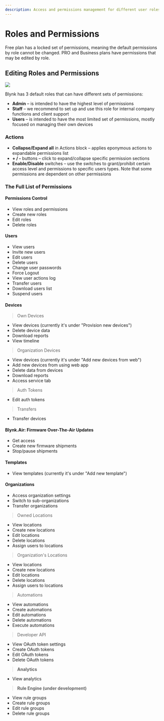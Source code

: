 ```yaml
---
description: Access and permissions management for different user roles
---
```


# Roles and Permissions

Free plan has a locked set of permissions, meaning the default permissions by role cannot be changed. PRO and Business plans have permissions that may be edited by role.

## Editing Roles and Permissions

![](../../.gitbook/assets/Roles\_and\_Perms.gif)

Blynk has 3 default roles that can have different sets of permissions:

* **Admin** – is intended to have the highest level of permissions
* **Staff** – we recommend to set up and use this role for internal company functions and client support
* **Users** – is intended to have the most limited set of permissions, mostly focused on managing their own devices

### Actions

* **Collapse/Expand all** in Actions block – applies eponymous actions to expandable permissions list
* **+ / -** buttons – click to expand/collapse specific permission sections
* **Enable/Disable** switches – use the switches to grant/prohibit certain access level and permissions to specific users types. Note that some permissions are dependent on other permissions

### The Full List of Permissions

#### Permissions Control

* View roles and permissions
* Create new roles
* Edit roles
* Delete roles

#### Users

* View users
* Invite new users
* Edit users
* Delete users
* Change user passwords
* Force Logout
* View user actions log
* Transfer users
* Download users list
* Suspend users

#### Devices

> Own Devices

* View devices (currently it's under "Provision new devices")
* Delete device data
* Download reports
* View timeline

> Organization Devices

* View devices (currently it's under "Add new devices from web")
* Add new devices from using web app
* Delete data from devices
* Download reports
* Access service tab

> Auth Tokens

* Edit auth tokens

> Transfers

* Transfer devices

#### Blynk.Air: Firmware Over-The-Air Updates

* Get access
* Create new firmware shipments
* Stop/pause shipments

#### Templates

* View templates (currently it's under "Add new template")

#### Organizations

* Access organization settings
* Switch to sub-organizations
* Transfer organizations

> Owned Locations

* View locations
* Create new locations
* Edit locations
* Delete locations
* Assign users to locations

> Organization's Locations

* View locations
* Create new locations
* Edit locations
* Delete locations
* Assign users to locations

> Automations

* View automations
* Create automations
* Edit automations
* Delete automations
* Execute automations

> Developer API

* View OAuth token settings
* Create OAuth tokens
* Edit OAuth tokens
* Delete OAuth tokens

> **Analytics**

* View analytics

> **Rule Engine (under development)**

* View rule groups
* Create rule groups
* Edit rule groups
* Delete rule groups
